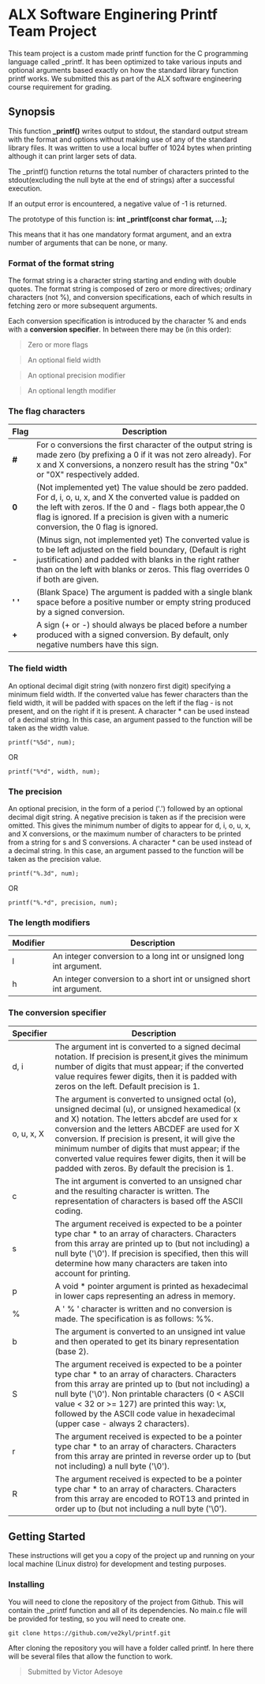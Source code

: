 # ALX Software Enginering Printf Team Project
This team project is a custom made printf function for the C programming language called _printf. It has been optimized to take various inputs and optional arguments based exactly on how the standard library function printf works. We submitted this as part of the ALX software engineering course requirement for grading.

## Synopsis
This function **_printf()** writes output to stdout, the standard output stream with the format and options without making use of any of the standard library files. It was written to use a local buffer of 1024 bytes when printing although it can print larger sets of data.

The _printf() function returns the total number of characters printed to the stdout(excluding the null byte at the end of strings) after a successful execution.

If an output error is encountered, a negative value of -1 is returned.

The prototype of this function is: **int _printf(const char format, ...);**

This means that it has one mandatory format argument, and an extra number of arguments that can be none, or many.

### Format of the format string

The format string is a character string starting and ending with double quotes. The format string is composed of zero or more directives; ordinary characters (not %), and conversion specifications, each of which results in fetching zero or more subsequent arguments.

Each conversion specification is introduced by the character % and ends with a **conversion specifier**. In between there may be (in this order):

> Zero or more flags

> An optional field width

> An optional precision modifier

> An optional length modifier

### The flag characters

| Flag | Description |
| ---- | ----------- |
| **#** | For o conversions the first character of the output string is made zero (by prefixing a 0 if it was not zero already). For x and X conversions, a nonzero result has the string "0x" or "0X" respectively added. |
| **0** | (Not implemented yet) The value should be zero padded. For d, i, o, u, x, and X the converted value is padded on the left with zeros. If the 0 and - flags both appear,the 0 flag is ignored. If a precision is given with a numeric conversion, the 0 flag is ignored. |
| **-** | (Minus sign, not implemented yet) The converted value is to be left adjusted on the field boundary, (Default is right justification) and padded with blanks in the right rather than on the left with blanks or zeros. This flag overrides 0 if both are given. |
| **' '** | (Blank Space) The argument is padded with a single blank space before a positive number or empty string produced by a signed conversion. |
| **+** | A sign (+ or -) should always be placed before a number produced with a signed conversion. By default, only negative numbers have this sign. |

### The field width

An optional decimal digit string (with nonzero first digit) specifying a minimum field width. If the converted value has fewer characters than the field width, it will be padded with spaces on the left if the flag - is not present, and on the right if it is present. A character * can be used instead of a decimal string. In this case, an argument passed to the function will be taken as the width value.

``` printf("%5d", num); ```

OR

``` printf("%*d", width, num); ```

### The precision

An optional precision, in the form of a period ('.') followed by an optional decimal digit string. A negative precision is taken as if the precision were omitted. This gives the minimum number of digits to appear for d, i, o, u, x, and X conversions, or the maximum number of characters to be printed from a string for s and S conversions. A character * can be used instead of a decimal string. In this case, an argument passed to the function will be taken as the precision value.

``` printf("%.3d", num); ```

OR

``` printf("%.*d", precision, num); ```

### The length modifiers

| Modifier | Description |
| -------- | ----------- |
| l | An integer conversion to a long int or unsigned long int argument. |
| h | An integer conversion to a short int or unsigned short int argument. |

### The conversion specifier

| Specifier | Description |
| --------- | ----------- |
| d, i | The argument int is converted to a signed decimal notation. If precision is present,it gives the minimum number of digits that must appear; if the converted value requires fewer digits, then it is padded with zeros on the left. Default precision is 1. |
| o, u, x, X | The argument is converted to unsigned octal (o), unsigned decimal (u), or unsigned hexamedical (x and X) notation. The letters abcdef are used for x conversion and the letters ABCDEF are used for X conversion. If precision is present, it will give the minimum number of digits that must appear; if the converted value requires fewer digits, then it will be padded with zeros. By default the precision is 1. |
| c | The int argument is converted to an unsigned char and the resulting character is written. The representation of characters is based off the ASCII coding. |
| s | The argument received is expected to be a pointer type char * to an array of characters. Characters from this array are printed up to (but not including) a null byte ('\0'). If precision is specified, then this will determine how many characters are taken into account for printing. |
| p | A void * pointer argument is printed as hexadecimal in lower caps representing an adress in memory. |
| % | A ' % ' character is written and no conversion is made. The specification is as follows: %%. |
| b | The argument is converted to an unsigned int value and then operated to get its binary representation (base 2). |
| S | The argument received is expected to be a pointer type char * to an array of characters. Characters from this array are printed up to (but not including) a null byte ('\0'). Non printable characters (0 < ASCII value < 32 or >= 127) are printed this way: \x, followed by the ASCII code value in hexadecimal (upper case - always 2 characters). |
| r | The argument received is expected to be a pointer type char * to an array of characters. Characters from this array are printed in reverse order up to (but not including) a null byte ('\0'). |
| R | The argument received is expected to be a pointer type char * to an array of characters. Characters from this array are encoded to ROT13 and printed in order up to (but not including a null byte ('\0'). |

## Getting Started

These instructions will get you a copy of the project up and running on your local machine (Linux distro) for development and testing purposes.

### Installing
You will need to clone the repository of the project from Github. This will contain the _printf function and all of its dependencies. No main.c file will be provided for testing, so you will need to create one.

``` git clone https://github.com/ve2kyl/printf.git ```

After cloning the repository you will have a folder called printf. In here there will be several files that allow the function to work.

> Submitted by Victor Adesoye

